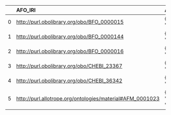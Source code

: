 |    | AFO_IRI                                                   | AFO_DESC                                                                                          | MOP_IRI                                    | MOP_DESC                                              |
|---:|:----------------------------------------------------------|:--------------------------------------------------------------------------------------------------|:-------------------------------------------|:------------------------------------------------------|
|  0 | http://purl.obolibrary.org/obo/BFO_0000015                | {'iri': 'http://purl.obolibrary.org/obo/BFO_0000015'}                                             | http://purl.obolibrary.org/obo/BFO_0000015 | {'iri': 'http://purl.obolibrary.org/obo/BFO_0000015'} |
|  1 | http://purl.obolibrary.org/obo/BFO_0000144                | {'iri': 'http://purl.obolibrary.org/obo/BFO_0000144'}                                             | http://purl.obolibrary.org/obo/BFO_0000144 | {'iri': 'http://purl.obolibrary.org/obo/BFO_0000144'} |
|  2 | http://purl.obolibrary.org/obo/BFO_0000016                | {'iri': 'http://purl.obolibrary.org/obo/BFO_0000016'}                                             | http://purl.obolibrary.org/obo/BFO_0000016 | {'iri': 'http://purl.obolibrary.org/obo/BFO_0000016'} |
|  3 | http://purl.obolibrary.org/obo/CHEBI_23367                | {'iri': 'http://purl.obolibrary.org/obo/CHEBI_23367'}                                             | http://purl.obolibrary.org/obo/CHEBI_23367 | {'iri': 'http://purl.obolibrary.org/obo/CHEBI_23367'} |
|  4 | http://purl.obolibrary.org/obo/CHEBI_36342                | {'iri': 'http://purl.obolibrary.org/obo/CHEBI_36342'}                                             | http://purl.obolibrary.org/obo/CHEBI_36342 | {'iri': 'http://purl.obolibrary.org/obo/CHEBI_36342'} |
|  5 | http://purl.allotrope.org/ontologies/material#AFM_0001023 | {'label': 'proton', 'prefLabel': 'proton', 'altLabel': 'hydrogen nucleus', 'name': 'AFM_0001023'} | http://purl.obolibrary.org/obo/CHEBI_24636 | {'label': 'proton'}                                   |